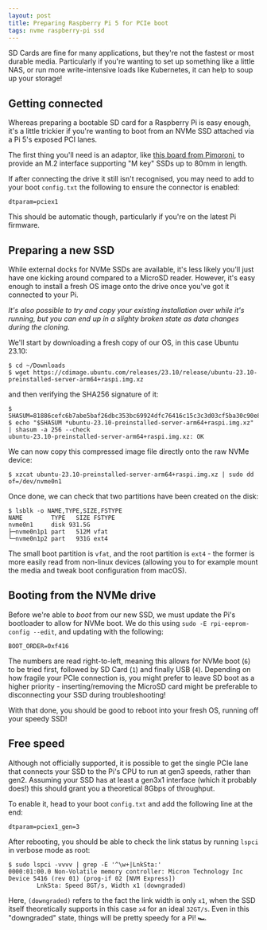 ```yaml
---
layout: post
title: Preparing Raspberry Pi 5 for PCIe boot
tags: nvme raspberry-pi ssd
---
```


SD Cards are fine for many applications, but they're not the fastest or most durable media. Particularly if you're wanting to set up something like a little NAS, or run more write-intensive loads like Kubernetes, it can help to soup up your storage!

## Getting connected

Whereas preparing a bootable SD card for a Raspberry Pi is easy enough, it's a little trickier if you're wanting to boot from an NVMe SSD attached via a Pi 5's exposed PCI lanes.

The first thing you'll need is an adaptor, like [this board from Pimoroni](https://shop.pimoroni.com/products/nvme-base), to provide an M.2 interface supporting "M key" SSDs up to 80mm in length.

If after connecting the drive it still isn't recognised, you may need to add to your boot `config.txt` the following to ensure the connector is enabled:

```
dtparam=pciex1
```

This should be automatic though, particularly if you're on the latest Pi firmware.

## Preparing a new SSD

While external docks for NVMe SSDs are available, it's less likely you'll just have one kicking around compared to a MicroSD reader. However, it's easy enough to install a fresh OS image onto the drive once you've got it connected to your Pi.

*It's also possible to try and copy your existing installation over while it's running, but you can end up in a slighty broken state as data changes during the cloning.*

We'll start by downloading a fresh copy of our OS, in this case Ubuntu 23.10:

```
$ cd ~/Downloads
$ wget https://cdimage.ubuntu.com/releases/23.10/release/ubuntu-23.10-preinstalled-server-arm64+raspi.img.xz
```

and then verifying the SHA256 signature of it:

```
$ SHASUM=81886cefc6b7abe5baf26dbc353bc69924dfc76416c15c3c3d03cf5ba30c90e8
$ echo "$SHASUM *ubuntu-23.10-preinstalled-server-arm64+raspi.img.xz" | shasum -a 256 --check
ubuntu-23.10-preinstalled-server-arm64+raspi.img.xz: OK
```

We can now copy this compressed image file directly onto the raw NVMe device:

```
$ xzcat ubuntu-23.10-preinstalled-server-arm64+raspi.img.xz | sudo dd of=/dev/nvme0n1
```

Once done, we can check that two partitions have been created on the disk:

```
$ lsblk -o NAME,TYPE,SIZE,FSTYPE
NAME        TYPE   SIZE FSTYPE
nvme0n1     disk 931.5G
├─nvme0n1p1 part   512M vfat
└─nvme0n1p2 part   931G ext4
```

The small boot partition is `vfat`, and the root partition is `ext4` - the former is more easily read from non-linux devices (allowing you to for example mount the media and tweak boot configuration from macOS).

## Booting from the NVMe drive

Before we're able to *boot* from our new SSD, we must update the Pi's bootloader to allow for NVMe boot. We do this using `sudo -E rpi-eeprom-config --edit`, and updating with the following:

```
BOOT_ORDER=0xf416
```

The numbers are read right-to-left, meaning this allows for NVMe boot (`6`) to be tried first, followed by SD Card (`1`) and finally USB (`4`). Depending on how fragile your PCIe connection is, you might prefer to leave SD boot as a higher priority - inserting/removing the MicroSD card might be preferable to disconnecting your SSD during troubleshooting!

With that done, you should be good to reboot into your fresh OS, running off your speedy SSD!

## Free speed

Although not officially supported, it is possible to get the single PCIe lane that connects your SSD to the Pi's CPU to run at gen3 speeds, rather than gen2. Assuming your SSD has at least a gen3x1 interface (which it probably does!) this should grant you a theoretical 8Gbps of throughput.

To enable it, head to your boot `config.txt` and add the following line at the end:

```
dtparam=pciex1_gen=3
```

After rebooting, you should be able to check the link status by running `lspci` in verbose mode as root:

```
$ sudo lspci -vvvv | grep -E '^\w+|LnkSta:'
0000:01:00.0 Non-Volatile memory controller: Micron Technology Inc Device 5416 (rev 01) (prog-if 02 [NVM Express])
		LnkSta:	Speed 8GT/s, Width x1 (downgraded)
```

Here, `(downgraded)` refers to the fact the link width is only `x1`, when the SSD itself theoretically supports in this case `x4` for an ideal `32GT/s`. Even in this "downgraded" state, things will be pretty speedy for a Pi! 🏎️

